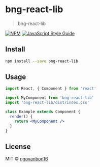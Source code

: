 # bng-react-lib

> bng-react-lib

[![NPM](https://img.shields.io/npm/v/bng-react-lib.svg)](https://www.npmjs.com/package/bng-react-lib) [![JavaScript Style Guide](https://img.shields.io/badge/code_style-standard-brightgreen.svg)](https://standardjs.com)

## Install

```bash
npm install --save bng-react-lib
```

## Usage

```jsx
import React, { Component } from 'react'

import MyComponent from 'bng-react-lib'
import 'bng-react-lib/dist/index.css'

class Example extends Component {
  render() {
    return <MyComponent />
  }
}
```

## License

MIT © [ngovanbon16](https://github.com/ngovanbon16)
